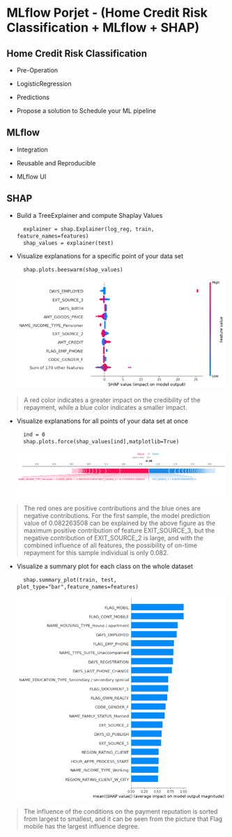# MLflow Porjet - (Home Credit Risk Classification + MLflow + SHAP)
## Home Credit Risk Classification
- Pre-Operation
>
- LogisticRegression
>
- Predictions
>
- Propose a solution to Schedule  your ML pipeline
>
## MLflow
- Integration
>
- Reusable and Reproducible
>
- MLflow UI
>

## SHAP
- Build a TreeExplainer and compute Shaplay Values
    <html>
      
        explainer = shap.Explainer(log_reg, train, feature_names=features)
        shap_values = explainer(test)
      
    </html>
- Visualize explanations for a specific point of your data set

    <html>
  
        shap.plots.beeswarm(shap_values)

    </html>   

  ![Visualize1](https://github.com/JingtaoQ/App_of_BigData/blob/main/pic/p3-1.png "Visualize1")

>A red color indicates a greater impact on the credibility of the repayment, while a blue color indicates a smaller impact.

- Visualize explanations for all points of  your data set at once
    <html>

        ind = 0
        shap.plots.force(shap_values[ind],matplotlib=True)

    </html>
  
  ![Visualize2](https://github.com/JingtaoQ/App_of_BigData/blob/main/pic/P3-2.png "Visualize2")
 >The red ones are positive contributions and the blue ones are negative contributions. For the first sample, the model prediction value of 0.082263508 can be explained by the above figure as the maximum positive contribution of feature EXIT_SOURCE_3, but the negative contribution of EXIT_SOURCE_2 is large, and with the combined influence of all features, the possibility of on-time repayment for this sample individual is only 0.082.  
- Visualize a summary plot for each class on the whole dataset
    <html>

        shap.summary_plot(train, test, plot_type="bar",feature_names=features)

    </html>

  ![Visualize3](https://github.com/JingtaoQ/App_of_BigData/blob/main/pic/P3-3.png "Visualize3")
 >The influence of the conditions on the payment reputation is sorted from largest to smallest, and it can be seen from the picture that Flag mobile has the largest influence degree.
